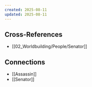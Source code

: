 ```yaml
---
created: 2025-08-11
updated: 2025-08-11
---
```




## Cross-References

- [[02_Worldbuilding/People/Senator]]


## Connections

- [[Assassin]]
- [[Senator]]
